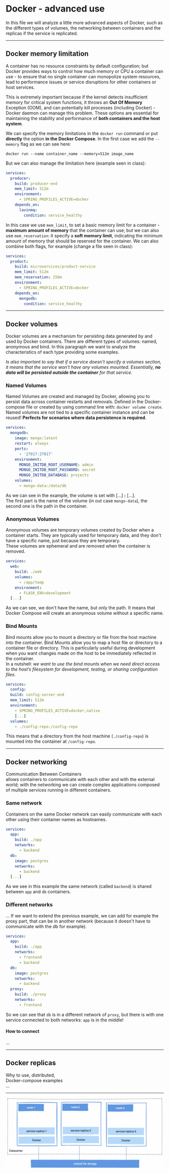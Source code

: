 # Docker - advanced use
In this file we will analyze a little more advanced aspects of Docker, such as the different types of volumes, the networking between containers and the replicas if the service is replicated.

____
## Docker memory limitation
A container has no resource constraints by default configuration; but Docker provides ways to control how much memory or CPU a container can use - to ensure that no single container can monopolize system resources, lead to performance issues or service disruptions for other containers or host services.

This is extremely important because if the kernel detects insufficient memory for critical system functions, it throws an **Out Of Memory** Exception (OOM), and can potentially kill processes (including Docker) - Docker daemon can manage this problem.
These options are essential for maintaining the stability and performance of **both containers and the host system**.

We can specify the memory limitations in the `docker run` command or put **directly** the option **in the Docker Compose**.
In the first case we add the `--memory` flag as we can see here:
```
docker run --name container_name --memory=512m image_name
```
But we can also manage the limitation here (example seen in class):
```yml
services:
  producer:
    build: producer-end
    mem_limit: 512m
    environment:
      - SPRING_PROFILES_ACTIVE=docker
    depends_on:
      lavinmq:
        condition: service_healthy
```

In this case we use `mem_limit`, to set a basic memory limit for a container - **maximum amount of memory** that the container can use; but we can also use `mem_reservation`: it specify a **soft memory limit**, indicating the minimum amount of memory that should be reserved for the container. We can also combine both flags, for example (change a file seen in class):
```yml
services:
  product:
    build: microservices/product-service
    mem_limit: 512m
    mem_reservation: 256m
    environment:
      - SPRING_PROFILES_ACTIVE=docker
    depends_on:
      mongodb:
        condition: service_healthy
```

___
## Docker volumes
Docker volumes are a mechanism for persisting data generated by and used by Docker containers. There are different types of volumes: named, anonymous and bind. In this paragraph we want to analyze the characteristics of each type providing some examples.

_Is also important to say that if a service doesn't specify a volumes section, it means that the service won't have any volumes mounted. Essentially, **no data will be persisted outside the container** for that service._


### Named Volumes
Named Volumes are created and managed by Docker, allowing you to persist data across container restarts and removals.
Defined in the Docker-compose file or created by using command line with: `docker volume create`.\
Named volumes are not tied to a specific container instance and can be reused! **Perfects for scenarios where data persistence is required**.
```yml
services:
  mongodb:
    image: mongo:latest
    restart: always
    ports:
      - '27017:27017'
    environment:
      MONGO_INITDB_ROOT_USERNAME: admin
      MONGO_INITDB_ROOT_PASSWORD: secret
      MONGO_INITDB_DATABASE: projects
    volumes:
      - mongo-data:/data/db
```
As we can see in the example, the volume is set with [...] **:** [...].\
The first part is the name of the volume (in out case `mongo-data`), the second one is the path in the container.

### Anonymous Volumes
Anonymous volumes are temporary volumes created by Docker when a container starts. They are typically used for temporary data, and they don't have a specific name, just because they are temporary.\
These volumes are ephemeral and are removed when the container is removed.
```yml
services:
  web:
    build: ./web
    volumes:
      - /app/temp
    environment:
      - FLASK_ENV=development
  [...]
```
As we can see, we don't have the name, but only the path. It means that Docker Compose will create an anonymous volume without a specific name.


### Bind Mounts
Bind mounts allow you to mount a directory or file from the host machine into the container. Bind Mounts allow you to map a host file or directory to a container file or directory. This is particularly useful during development when you want changes made on the host to be immediately reflected in the container.\
In a nutshell: _we want to use the bind mounts when we need direct access to the host’s filesystem for development, testing, or sharing configuration files._
```yml
services:
  config:
  build: config-server-end
  mem_limit: 512m
  environment:
    - SPRING_PROFILES_ACTIVE=docker,native
    [...]
  volumes:
    - ./config-repo:/config-repo
```
This means that a directory from the host machine (`./config-repo`) is mounted into the container at `/config-repo`.


___
## Docker networking
Communication Between Containers\
allows containers to communicate with each other and with the external world; with the networking we can create complex applications composed of multiple services running in different containers.


### Same network
Containers on the same Docker network can easily communicate with each other using their container names as hostnames.
```yml
services:
  app:
    build: ./app
    networks:
      - backend
  db:
    image: postgres
    networks:
      - backend
  [...]
```
As we see in this example the same network (called `backend`) is shared between `app` and `db` containers.

### Different networks
...
If we want to extend the previous example, we can add for example the proxy part, that can be in another network (because it doesn't have to communicate with the db for example).
```yml
services:
  app:
    build: ./app
    networks:
      - frontend
      - backend
  db:
    image: postgres
    networks:
      - backend
  proxy:
    build: ./proxy
    networks:
      - frontend
```
So we can see that `db` is in a different network of `proxy`, but there is with one service connected to both networks: `app` is in the middle!


#### How to connect
...



___
## Docker replicas
Why to use, distributed, \
Docker-compose examples\
...


____
<p align="center">
  <img src="images/docsDockerComVolumes.png" alt="Esempio di immagine" />
</p>



